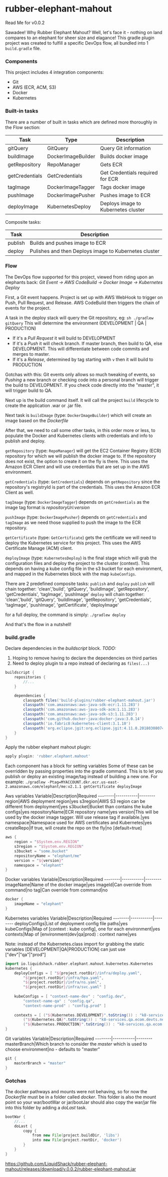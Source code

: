 # rubber-elephant-mahout

Read Me for v0.0.2

Sawadee!  Why Rubber Elephant Mahout?  Well, let's face it - nothing on land compares to an elephant for sheer size and elagance!
This gradle plugin project was created to fulfill a specific DevOps flow, all bundled into 1 `build.gradle` file.

### Components
This project includes 4 integration components:
* Git
* AWS (ECR, ACM, S3) 
* Docker
* Kubernetes

### Built-in tasks
There are a number of built in tasks which are defined more thoroughly in the Flow section:

Task|Type|Description
--------|-----------|--------
gitQuery|GitQuery|Query Git information
buildImage|DockerImageBuilder|Builds docker image
getRepository|RepoManager|Gets ECR
getCredentials|GetCredentials|Get Credentials required for ECR
tagImage|DockerImageTagger|Tags docker image
pushImage|DockerImagePusher|Pushes image to ECR
deployImage|KubernetesDeploy|Deploys image to Kubernetes cluster

Composite tasks:

Task|Description
--------|-----------
publish|Builds and pushes image to ECR
deploy|Pulishes and then Deploys image to Kubernetes cluster

### Flow

The DevOps flow supported for this project, viewed from riding upon an elephants back:
*Git Event -> AWS CodeBuild -> Docker Image -> Kubernetes Deploy*

First, a Git event happens.  Project is set up with AWS WebHook to trigger on Push, Pull Request, and Release.
AWS CodeBuild then triggers the chain of events for the project.

A task in the deploy stack will query the Git repository, eg: `sh ./gradlew gitQuery`
This will determine the environment (DEVELOPMENT | QA | PRODUCTION)
* If it's a *Pull Request* it will build to DEVELOPMENT
* If it's a *Push* it will check branch.  If master branch, then build to QA, else DEVELOPMENT.  This will differentiate between code commits and merges to master.
* If it's a *Release*, determined by tag starting with `v` then it will build to PRODUCTION

Gotchas with this: Git events only allows so much tweaking of events, so *Pushing* a new branch or checking code into a personal branch will trigger the build to DEVELOPMENT.  If you check code directly into the "master", it will trigger build to QA.

Next up is the build command itself.  It will call the project `build` lifecycle to create the application .war or .jar file.

Next task is `buildImage` (type: `DockerImageBuilder`) which will create an image based on the *Dockerfile*

After that, we need to call some other tasks, in this order more or less, to populate the Docker and Kubernetes clients with credentials and info to publish and deploy.

`getRepository` (type: `RepoManager`) will get the EC2 Container Registry (ECR) repository for which we will publish the docker image to.  If the repository does not exist, the option to create it on the fly is there.  This uses the Amazon ECR Client and will use credentials that are set up in the AWS environment.

`getCredentials` (type: `GetCredentials`) depends on `getRepository` since the repository's registryId is part of the credentials.  This uses the Amazon ECR Client as well.

`tagImage` (type: `DockerImageTagger`) depends on `getCredentials` as the image tag format is *repositoryUri:version*

`pushImage` (type: `DockerImagePusher`) depends on `getCredentials` and `tagImage` as we need those supplied to push the image to the ECR repository.

`getCertificate` (type: `GetCertificate`) gets the certificate we will need to deploy the Kubernetes service for this project.  This uses the AWS Certificate Manage (ACM) client.

`deployImage` (type: `KubernetesDeploy`) is the final stage which will grab the configuration files and deploy the project to the cluster (context).  This depends on having a kube config file in the s3 bucket for each environment, and mapped in the Kubernetes block with the map `kubeConfigs`.

There are 2 predefined composite tasks: `publish` and `deploy`
`publish` will chain together: 'clean','build', 'gitQuery', 'buildImage', 'getRepository', 'getCredentials', 'tagImage', 'pushImage'
`deploy` will chain together: 'clean','build', 'gitQuery', 'buildImage', 'getRepository', 'getCredentials', 'tagImage', 'pushImage', 'getCertificate', 'deployImage'

for a full deploy, the command is simply:
`./gradlew deploy`

And that's the flow in a nutshell!

### build.gradle

Declare dependencies in the *buildscript* block.
*TODO:*
1. Hoping to remove having to declare the dependencies on third parties
2. Need to deploy plugin to a repo instead of declaring as `files(...)`

```groovy
buildscript {
	repositories {
		//...
	}

	dependencies {
		classpath files('build-plugins/rubber-elephant-mahout.jar')
		classpath('com.amazonaws:aws-java-sdk-ecr:1.11.283')
		classpath('com.amazonaws:aws-java-sdk-acm:1.11.283')
		classpath('com.amazonaws:aws-java-sdk-s3:1.11.283')
		classpath('com.github.docker-java:docker-java:3.0.14')
		classpath('io.fabric8:kubernetes-client:3.1.10')
		classpath('org.eclipse.jgit:org.eclipse.jgit:4.11.0.201803080745-r')
	}
}
```

Apply the rubber elephant mahout plugin:

```groovy
apply plugin: 'rubber.elephant.mahout'
```

Each component has a block for setting variables
Some of these can be overridden by passing properties into the gradle command.  This is to let you publish or deploy an existing image/tag instead of building a new one.  For example:
`./gradlew -Ptag=MYACCOUNT.dkr.ecr.us-east-2.amazonaws.com/elephant/me:v2.1.1 getCertificate deployImage`

Aws variables
Variable|Description|Required
--------|-----------|--------
region|AWS deployment region|yes
s3region|AWS S3 region can be different from deployment|yes
s3bucket|Bucket than contains the kube configs|yes
repositoryName|ECR repository name|yes
version|This will be used by the docker image tagger.  Will use release tag if available.|yes
namespace|Namespace used for AWS certificates and Kubernetes|yes
createRepo|If true, will create the repo on the fly|no [default=true]

```groovy
aws {
	region = "$System.env.REGION"
	s3region = "$System.env.REGION"
	s3bucket = "some.bucket"
	repositoryName = "elephant/me"
	version = "${version}"
	namespace = "elephant"
}
```

Docker variables
Variable|Description|Required
--------|-----------|--------
imageName|Name of the docker image|yes
imageId|Can override from command|no
tag|Can override from command|no

```groovy
docker {
	imageName = "elephant"
}
```

Kubernetes variables
Variable|Description|Required
--------|-----------|--------
deployConfigs|List of deployment config file paths|yes
kubeConfigs|Map of [context : kube config], one for each environment|yes
contexts|Map of [environment(dev|qa|prod) : context name|yes

Note: instead of the Kubernetes.class import for grabbing the static variables [DEVELOPMENT|QA|PRODUCTION] can just use ["dev"|"qa"|"prod"]

```groovy
import io.liquidshack.rubber.elephant.mahout.kubernetes.Kubernetes
kubernetes {
	deployConfigs = [ "${project.rootDir}/infra/deploy.yaml",
		"${project.rootDir}/infra/hpa.yaml",
		"${project.rootDir}/infra/ns.yaml",
		"${project.rootDir}/infra/svc.yaml" ]
	
	kubeConfigs = [ "context-name-dev" : "config.dev", 
		"context-name-qa" : "config.qa",
		"context-name-prod" : "config.prod" ]
	
	contexts = [ ("${Kubernetes.DEVELOPMENT}".toString()) : "k8-services.dev.ecom.devts.net",
		("${Kubernetes.QA}".toString()) : "k8-services.qa.ecom.devts.net",
		("${Kubernetes.PRODUCTION}".toString()) : "k8-services.qa.ecom.devts.net" ]
}
```

Git variables
Variable|Description|Required
--------|-----------|--------
masterBranch|Which branch to consider the *master* which is used to choose environment|no - defaults to "master"

```groovy
git {
	masterBranch = "master"
}
```

### Gotchas
The docker pathways and mounts were not behaving, so for now the *Dockerfile* must be in a folder called *docker*.  This folder is also the mount point so your war/bootWar or jar/bootJar should also copy the war/jar file into this folder by adding a *doLast* task.

```groovy
bootWar {
	//...
	doLast {
		copy {
			from new File(project.buildDir, 'libs')
			into new File(project.rootDir, 'docker')
		}
	}
}
```

https://github.com/LiquidShack/rubber-elephant-mahout/releases/download/v.0.0.2/rubber-elephant-mahout.jar
